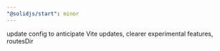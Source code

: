 ```yaml
---
"@solidjs/start": minor
---
```


update config to anticipate Vite updates, clearer experimental features, routesDir
